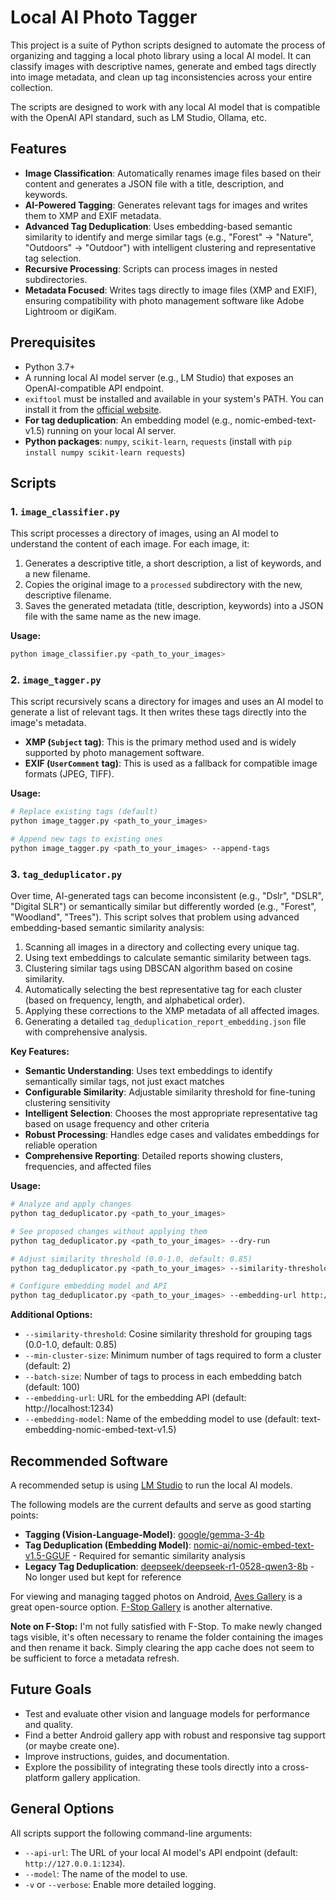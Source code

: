 # Local AI Photo Tagger

This project is a suite of Python scripts designed to automate the process of organizing and tagging a local photo library using a local AI model. It can classify images with descriptive names, generate and embed tags directly into image metadata, and clean up tag inconsistencies across your entire collection.

The scripts are designed to work with any local AI model that is compatible with the OpenAI API standard, such as LM Studio, Ollama, etc.

## Features

-   **Image Classification**: Automatically renames image files based on their content and generates a JSON file with a title, description, and keywords.
-   **AI-Powered Tagging**: Generates relevant tags for images and writes them to XMP and EXIF metadata.
-   **Advanced Tag Deduplication**: Uses embedding-based semantic similarity to identify and merge similar tags (e.g., "Forest" → "Nature", "Outdoors" → "Outdoor") with intelligent clustering and representative tag selection.
-   **Recursive Processing**: Scripts can process images in nested subdirectories.
-   **Metadata Focused**: Writes tags directly to image files (XMP and EXIF), ensuring compatibility with photo management software like Adobe Lightroom or digiKam.

## Prerequisites

-   Python 3.7+
-   A running local AI model server (e.g., LM Studio) that exposes an OpenAI-compatible API endpoint.
-   `exiftool` must be installed and available in your system's PATH. You can install it from the [official website](https://exiftool.org/install.html).
-   **For tag deduplication**: An embedding model (e.g., nomic-embed-text-v1.5) running on your local AI server.
-   **Python packages**: `numpy`, `scikit-learn`, `requests` (install with `pip install numpy scikit-learn requests`)

## Scripts

### 1. `image_classifier.py`

This script processes a directory of images, using an AI model to understand the content of each image. For each image, it:

1.  Generates a descriptive title, a short description, a list of keywords, and a new filename.
2.  Copies the original image to a `processed` subdirectory with the new, descriptive filename.
3.  Saves the generated metadata (title, description, keywords) into a JSON file with the same name as the new image.

**Usage:**

```bash
python image_classifier.py <path_to_your_images>
```

### 2. `image_tagger.py`

This script recursively scans a directory for images and uses an AI model to generate a list of relevant tags. It then writes these tags directly into the image's metadata.

-   **XMP (`Subject` tag)**: This is the primary method used and is widely supported by photo management software.
-   **EXIF (`UserComment` tag)**: This is used as a fallback for compatible image formats (JPEG, TIFF).

**Usage:**

```bash
# Replace existing tags (default)
python image_tagger.py <path_to_your_images>

# Append new tags to existing ones
python image_tagger.py <path_to_your_images> --append-tags
```

### 3. `tag_deduplicator.py`

Over time, AI-generated tags can become inconsistent (e.g., "Dslr", "DSLR", "Digital SLR") or semantically similar but differently worded (e.g., "Forest", "Woodland", "Trees"). This script solves that problem using advanced embedding-based semantic similarity analysis:

1.  Scanning all images in a directory and collecting every unique tag.
2.  Using text embeddings to calculate semantic similarity between tags.
3.  Clustering similar tags using DBSCAN algorithm based on cosine similarity.
4.  Automatically selecting the best representative tag for each cluster (based on frequency, length, and alphabetical order).
5.  Applying these corrections to the XMP metadata of all affected images.
6.  Generating a detailed `tag_deduplication_report_embedding.json` file with comprehensive analysis.

**Key Features:**
- **Semantic Understanding**: Uses text embeddings to identify semantically similar tags, not just exact matches
- **Configurable Similarity**: Adjustable similarity threshold for fine-tuning clustering sensitivity
- **Intelligent Selection**: Chooses the most appropriate representative tag based on usage frequency and other criteria
- **Robust Processing**: Handles edge cases and validates embeddings for reliable operation
- **Comprehensive Reporting**: Detailed reports showing clusters, frequencies, and affected files

**Usage:**

```bash
# Analyze and apply changes
python tag_deduplicator.py <path_to_your_images>

# See proposed changes without applying them
python tag_deduplicator.py <path_to_your_images> --dry-run

# Adjust similarity threshold (0.0-1.0, default: 0.85)
python tag_deduplicator.py <path_to_your_images> --similarity-threshold 0.9

# Configure embedding model and API
python tag_deduplicator.py <path_to_your_images> --embedding-url http://localhost:1234 --embedding-model text-embedding-nomic-embed-text-v1.5
```

**Additional Options:**
- `--similarity-threshold`: Cosine similarity threshold for grouping tags (0.0-1.0, default: 0.85)
- `--min-cluster-size`: Minimum number of tags required to form a cluster (default: 2)
- `--batch-size`: Number of tags to process in each embedding batch (default: 100)
- `--embedding-url`: URL for the embedding API (default: http://localhost:1234)
- `--embedding-model`: Name of the embedding model to use (default: text-embedding-nomic-embed-text-v1.5)

## Recommended Software

A recommended setup is using [LM Studio](https://lmstudio.ai/) to run the local AI models.

The following models are the current defaults and serve as good starting points:

-   **Tagging (Vision-Language-Model)**: [google/gemma-3-4b](https://lmstudio.ai/models/google/gemma-3-4b)
-   **Tag Deduplication (Embedding Model)**: [nomic-ai/nomic-embed-text-v1.5-GGUF](https://lmstudio.ai/models/nomic-ai/nomic-embed-text-v1.5-GGUF) - Required for semantic similarity analysis
-   **Legacy Tag Deduplication**: [deepseek/deepseek-r1-0528-qwen3-8b](https://lmstudio.ai/models/deepseek/deepseek-r1-0528-qwen3-8b) - No longer used but kept for reference

For viewing and managing tagged photos on Android, [Aves Gallery](https://github.com/deckerst/aves) is a great open-source option. [F-Stop Gallery](https://play.google.com/store/apps/details?id=com.fstop.photo) is another alternative.

**Note on F-Stop:** I'm not fully satisfied with F-Stop. To make newly changed tags visible, it's often necessary to rename the folder containing the images and then rename it back. Simply clearing the app cache does not seem to be sufficient to force a metadata refresh.

## Future Goals

-   Test and evaluate other vision and language models for performance and quality.
-   Find a better Android gallery app with robust and responsive tag support (or maybe create one).
-   Improve instructions, guides, and documentation.
-   Explore the possibility of integrating these tools directly into a cross-platform gallery application.

## General Options

All scripts support the following command-line arguments:

-   `--api-url`: The URL of your local AI model's API endpoint (default: `http://127.0.0.1:1234`).
-   `--model`: The name of the model to use.
-   `-v` or `--verbose`: Enable more detailed logging.
